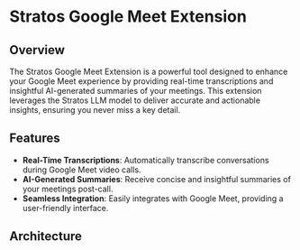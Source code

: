 # **Stratos Google Meet Extension**

## **Overview**
The Stratos Google Meet Extension is a powerful tool designed to enhance your Google Meet experience by providing real-time transcriptions and insightful AI-generated summaries of your meetings. This extension leverages the Stratos LLM model to deliver accurate and actionable insights, ensuring you never miss a key detail.

## **Features**
- **Real-Time Transcriptions**: Automatically transcribe conversations during Google Meet video calls.
- **AI-Generated Summaries**: Receive concise and insightful summaries of your meetings post-call.
- **Seamless Integration**: Easily integrates with Google Meet, providing a user-friendly interface.

## **Architecture**